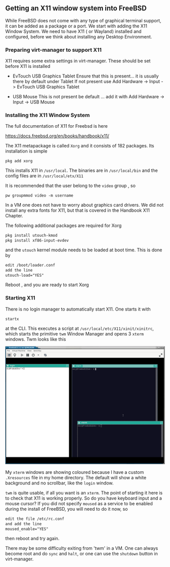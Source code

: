 ## Getting an X11 window system into FreeBSD ##
While FreeBSD does not come with any type of graphical terminal support, it can be added as a package or a port. We start with adding the X11 Window System.  We need to have X11 ( or Wayland) installed and configured, before we think about installing any Desktop Environment.

### Preparing virt-manager to support X11 ###
X11 requires some extra settings in virt-manager. These should be set before X11 is installed

 - EvTouch USB Graphics Tablet
   Ensure that this is present... it is usually there by default under Tablet
   If not present use
   Add Hardware -> Input -> EvTouch USB Graphics Tablet

 - USB Mouse
   This is not present be default ... add it with
   Add Hardware -> Input -> USB Mouse

### Installing the X11 Window System ###
The full documentation of X11 for Freebsd is here

https://docs.freebsd.org/en/books/handbook/x11/

The X11 metapackage is called `Xorg`  and it consists of 182 packages. Its installation is simple

```
pkg add xorg
```
This installs X11 in `/usr/local`. The binaries are in `/usr/local/bin` and the config files are in `/usr/local/etx/X11`

It is recommended that the user belong to the `video` group , so

```
pw groupmmod video -m username
```

In a VM one does not have to worry about graphics card drivers.
We did not install any extra fonts for X11, but that is covered in the Handbook X11 Chapter. 

The following additional packages are required for Xorg

```
pkg install utouch-kmod
pkg install xf86-input-evdev
```

and the `utouch` kernel module needs to be loaded at boot time. This is done by

```
edit /boot/loader.conf
add the line
utouch-load="YES"
```
Reboot , and you are ready to start Xorg

### Starting X11 ###
There is no login manager to automatically start X11. One starts it with 

```
startx
```

at the CLI. This executes a script at `/usr/local/etc/X11/xinit/xinitrc`, which starts the primitive `twm` Window Manager and opens 3 `xterm` windows.
Twm looks like this

<p align="center">
<img src="https://github.com/nevillejackson/Unix/blob/main/bsd/twm.png?raw=true">
</p>

My `xterm` windows are showing coloured because I have a custom `.Xresources` file in my home directory. The default will show a white background and no scrollbar, like the `login` window. 

`twm` is quite usable, if all you want is an `xterm`. The point of starting it here is to check that X11 is working properly. 
So do you have keyboard input and a mouse cursor?
If you did not specify `moused` as a service to be enabled during the install of FreeBSD, you will need to do it now, so

```
edit the file /etc/rc.conf
and add the line
moused_enable="YES"
```
then reboot and try again.

There may be some difficulty exiting from 'twm' in a VM. One can always become root and do `sync` and `halt`, or one can use the `shutdown` button in virt-manager.



